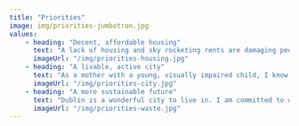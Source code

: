 ```yaml
---
title: "Priorities"
image: img/priorities-jumbotron.jpg
values:
    - heading: "Decent, affordable housing"
      text: "A lack of housing and sky rocketing rents are damaging peoples' lives. I am actively working to ensure that local and government bodies provide decent and affordable housing for all, while addressing rising homelessness and falling housing standards."
      imageUrl: "/img/priorities-housing.jpg"
    - heading: "A livable, active city"
      text: "As a mother with a young, visually impaired child, I know how difficult it can be to get around Dublin. I believe that proper funding for active use of the city should focus on accessibility, good cycling infrastructure, and safety for vulnerable road users."
      imageUrl: "/img/priorities-city.jpg"
    - heading: "A more sustainable future"
      text: "Dublin is a wonderful city to live in. I am committed to developing our community by focusing on waste and plastic reduction, tackling air pollution, and improving access to green space and sports amenities for children and adults."
      imageUrl: "/img/priorities-waste.jpg"
---
```

